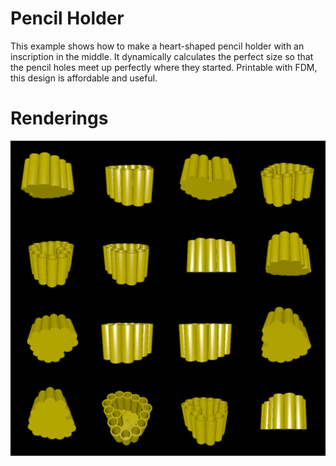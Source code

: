 # Pencil Holder

This example shows how to make a heart-shaped pencil holder with an inscription in the middle. It dynamically calculates the perfect size so that the pencil holes meet up perfectly where they started. Printable with FDM, this design is affordable and useful.

# Renderings

![Rendering of pencil holder](rendering.png)
